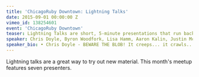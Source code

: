 ```yaml
---
title: 'ChicagoRuby Downtown: Lightning Talks'
date: 2015-09-01 00:00:00 Z
vimeo_id: 138254601
event: 'ChicagoRuby Downtown'
teaser: Lightning Talks are short, 5-minute presentations that run back-to-back.
speaker: Chris Doyle, Byron Woodfork, Lisa Hamm, Aaron Kalin, Justin McNally, Hector Rios and Parker Lawrence
speaker_bio: • Chris Doyle - BEWARE THE BLOB! It creeps... it crawls... it eats you alive! Run don't walk to table_print for meaningful ActiveRecord display. • Byron Woodfork - Polymorphism using Ruby examples. • Lisa Hamm - Mindfulness for Developers. • Aaron Kalin - Overheard. • Justin McNally - Dockerizing Ruby Applications. • Hector Rios - Using Ruby to program for the Internet of Things. • Parker Lawrence - Combining WebSocket Rails and PeerJS to enable real-time musical collaboration.
---
```


Lightning talks are a great way to try out new material. This month's meetup features seven presenters.
